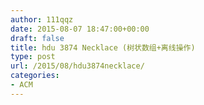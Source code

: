 ```yaml
---
author: 111qqz
date: 2015-08-07 18:47:00+00:00
draft: false
title: hdu 3874 Necklace (树状数组+离线操作)
type: post
url: /2015/08/hdu3874necklace/
categories:
- ACM
---
```


